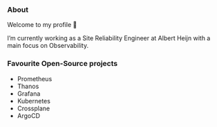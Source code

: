### About

Welcome to my profile 👋

I’m currently working as a Site Reliability Engineer at Albert Heijn with a main focus on Observability.

### Favourite Open-Source projects
- Prometheus
- Thanos
- Grafana
- Kubernetes
- Crossplane
- ArgoCD
